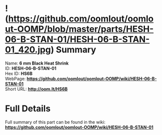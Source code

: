 
!(https://github.com/oomlout/oomlout-OOMP/blob/master/parts/HESH-06-B-STAN-01/HESH-06-B-STAN-01_420.jpg)
Summary
=================
  
Name: __6 mm Black Heat Shrink__    
ID: __HESH-06-B-STAN-01__   
Hex ID: __HS6B__   
WebPage: __https://github.com/oomlout/oomlout-OOMP/wiki/HESH-06-B-STAN-01__   
Short URL: __http://oom.lt/HS6B__   

Full Details
==========================
Full summary of this part can be found in the wiki:   
__https://github.com/oomlout/oomlout-OOMP/wiki/HESH-06-B-STAN-01__    

